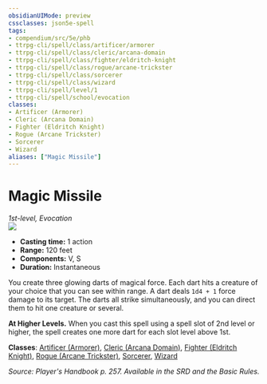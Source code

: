```yaml
---
obsidianUIMode: preview
cssclasses: json5e-spell
tags:
- compendium/src/5e/phb
- ttrpg-cli/spell/class/artificer/armorer
- ttrpg-cli/spell/class/cleric/arcana-domain
- ttrpg-cli/spell/class/fighter/eldritch-knight
- ttrpg-cli/spell/class/rogue/arcane-trickster
- ttrpg-cli/spell/class/sorcerer
- ttrpg-cli/spell/class/wizard
- ttrpg-cli/spell/level/1
- ttrpg-cli/spell/school/evocation
classes:
- Artificer (Armorer)
- Cleric (Arcana Domain)
- Fighter (Eldritch Knight)
- Rogue (Arcane Trickster)
- Sorcerer
- Wizard
aliases: ["Magic Missile"]
---
```

# Magic Missile
*1st-level, Evocation*  
![](/3-Mechanics/CLI/spells/img/magic-missile.webp#right)  

- **Casting time:** 1 action
- **Range:** 120 feet
- **Components:** V, S
- **Duration:** Instantaneous

You create three glowing darts of magical force. Each dart hits a creature of your choice that you can see within range. A dart deals `1d4 + 1` force damage to its target. The darts all strike simultaneously, and you can direct them to hit one creature or several.

**At Higher Levels.** When you cast this spell using a spell slot of 2nd level or higher, the spell creates one more dart for each slot level above 1st.

**Classes**: [Artificer (Armorer)](/3-Mechanics/CLI/classes/artificer-armorer-tce.md), [Cleric (Arcana Domain)](/3-Mechanics/CLI/classes/cleric-arcana-domain-scag.md), [Fighter (Eldritch Knight)](/3-Mechanics/CLI/classes/fighter-eldritch-knight.md), [Rogue (Arcane Trickster)](/3-Mechanics/CLI/classes/rogue-arcane-trickster.md), [Sorcerer](/3-Mechanics/CLI/classes/sorcerer.md), [Wizard](/3-Mechanics/CLI/classes/wizard.md)

*Source: Player's Handbook p. 257. Available in the SRD and the Basic Rules.*